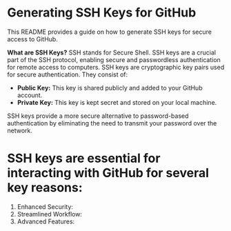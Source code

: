 # Generating SSH Keys for GitHub
This README provides a guide on how to generate SSH keys for secure access to GitHub.

**What are SSH Keys?**
SSH stands for Secure Shell.
SSH keys are a crucial part of the SSH protocol, enabling secure and passwordless authentication for remote access to computers.
SSH keys are cryptographic key pairs used for secure authentication. They consist of:

* **Public Key:** This key is shared publicly and added to your GitHub account.
* **Private Key:** This key is kept secret and stored on your local machine.

SSH keys provide a more secure alternative to password-based authentication by eliminating the need to transmit your password over the network.


# SSH keys are essential for interacting with GitHub for several key reasons:

1. Enhanced Security:
2. Streamlined Workflow:
3.  Advanced Features:
